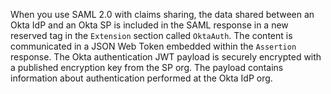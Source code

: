 When you use SAML 2.0 with claims sharing, the data shared between an Okta IdP and an Okta SP is included in the SAML response in a new reserved tag in the `Extension` section called `OktaAuth`. The content is communicated in a JSON Web Token embedded within the `Assertion` response. The Okta authentication JWT payload is securely encrypted with a published encryption key from the SP org. The payload contains information about authentication performed at the Okta IdP org.